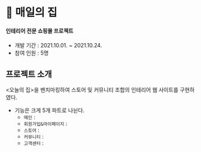 # 🏡 **매일의 집**

#### 인테리어 전문 쇼핑몰 프로젝트
* 개발 기간 : 2021.10.01. ~ 2021.10.24.
* 참여 인원 : 5명

## 프로젝트 소개
<오늘의 집>을 벤치마킹하여 스토어 및 커뮤니티 조합의 인테리어 웹 사이트를 구현하였다.
* 기능은 크게 5개 파트로 나뉜다.
  * ``` 메인 ``` : 
  * ``` 회원가입&마이페이지 ``` :
  * ``` 스토어 ``` :
  * ``` 커뮤니티 ``` :
  * ``` 고객센터 ``` :
